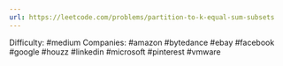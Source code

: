 ```yaml
---
url: https://leetcode.com/problems/partition-to-k-equal-sum-subsets
---
```


Difficulty: #medium
Companies: #amazon #bytedance #ebay #facebook #google #houzz #linkedin #microsoft #pinterest #vmware